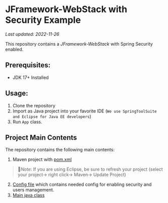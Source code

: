 # JFramework-WebStack with Security Example
_Last updated: 2022-11-26_

This repository contains a _JFramework-WebStack_ with Spring Security enabled.

## Prerequisites:
- JDK 17+ Installed

## Usage:
1. Clone the repository
2. Import as Java project into your favorite IDE (`We use SpringToolSuite and Eclipse for Java EE developers`)
3. Run `App` class.

## Project Main Contents 
The repository  contains the following main contents: 
1. Maven project with [pom.xml](pom.xml)
  > :page_facing_up:*Note*: If you are using Eclipse, be sure to refresh your project (select your project→ right click→ Maven→ Update Project)
2. [Config file](src/main/resources/config.properties) which contains needed config for enabling security and users management.
8. [Main java class](src/main/java/com/app/App.java)  

